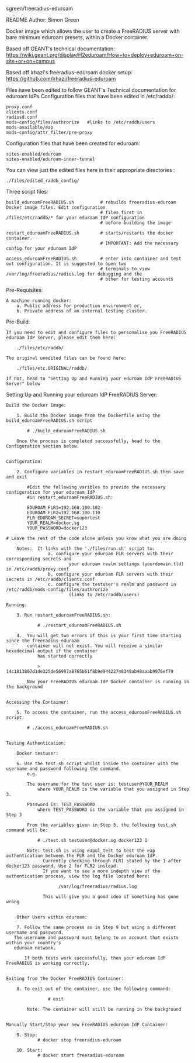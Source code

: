 sgreen/freeradius-eduroam

README Author: Simon Green


Docker image which allows the user to create a FreeRADIUS server with bare minimum eduroam presets, within a Docker container.

Based off GEANT's technical documentation: https://wiki.geant.org/display/H2eduroam/How+to+deploy+eduroam+on-site+or+on+campus

Based off lrhazi's freeradius-eduroam docker setup: https://github.com/lrhazi/freeradius-eduroam 


Files have been edited to follow GEANT's Technical documentation for eduroam IdPs
Configuration files that have been edited in /etc/raddb/:  

    proxy.conf
    clients.conf 
    radiusd.conf
    mods-config/files/authrorize   #links to /etc/raddb/users
    mods-available/eap
    mods-config/attr_filter/pre-proxy
                                                            
Configuration files that have been created for eduroam:    
 
    sites-enabled/eduroam  
    sites-enabled/eduroam-inner-tunnel


You can view just the edited files here in their appropriate directories : 

    ./files/edited_raddb_config/
 

Three script files: 

    build_eduroamFreeRADIUS.sh          # rebuilds freeradius-eduroam Docker image files. Edit configuration 
		    							# files first in /files/etc/raddb/* for your eduroam IdP configuration
			    						# before building the image
    
    restart_eduroamFreeRADIUS.sh        # starts/restarts the docker container. 
    									# IMPORTANT: Add the necessary config for your eduroam IdP
    
    access_eduroamFreeRADIUS.sh         # enter into container and test out configuration. It is suggested to open two 
    									# terminals to view /var/log/freeradius/radius.log for debugging and the 
    									# other for testing accounts


Pre-Requisites: 
	
    A machine running docker:
		a. Public address for production environment or,
		b. Private address of an internal testing cluster.                   

	
Pre-Build:                    
                    
    If you need to edit and configure files to personalise you FreeRADIUS eduroam IdP server, please edit them here:   
        
		./files/etc/raddb/
  
    The original unedited files can be found here:

		./files/etc.ORIGINAL/raddb/                    

    If not, head to "Setting Up and Running your eduroam IdP FreeRADIUS Server" below                
                    

Setting Up and Running your eduroam IdP FreeRADIUS Server:
    
    Build the Docker Image:

        1. Build the Docker image from the Dockerfile using the build_eduroamFreeRADIUS.sh script
        
        	# ./build_eduroamFreeRADIUS.sh 
        
        Once the process is completed successfully, head to the Configuration section below.
        
        
    Configuration:
    
        2. Configure variables in restart_eduroamFreeRADIUS.sh then save and exit

            #Edit the following varibles to provide the necessary configuration for your eduroam IdP 
		    #in restart_eduroamFreeRADIUS.sh:
            
            EDUROAM_FLR1=192.168.100.102
            EDUROAM_FLR2=192.168.100.110
            FLR_EDUROAM_SECRET=supertest
            YOUR_REALM=docker.sg
            YOUR_PASSWORD=docker123
            
	# Leave the rest of the code alone unless you know what you are doing

        Notes:  It links with the './files/run.sh' script to:
					a. configure your eduroam FLR servers with their corresponding secrets and 
							your eduroam realm settings (yourdomain.tld) in /etc/raddb/proxy.conf
                	b. configure your eduroam FLR servers with their secrets in /etc/raddb/clients.conf
                	c. configure the testuser's realm and password in /etc/raddb/mods-config/files/authrorize 
							(links to /etc/raddb/users)
                              
    Running:

        3. Run restart_eduroamFreeRADIUS.sh:

                # ./restart_eduroamFreeRADIUS.sh

        4.  You will get two errors if this is your first time starting since the freeradius-eduroam 
            container will not exist. You will receive a similar hexadecimal output if the container 
		    	has started correctly
            
                > 14c1813807d1de325de56987a8765b61f8b9e94422748349ab48aaab9976ef79

            Now your FreeRADIUS eduroam IdP Docker container is running in the background
        

    Accessing the Container:
    
        5. To access the container, run the access_eduroamFreeRADIUS.sh script:

            # ./access_eduroamFreeRADIUS.sh
        
        
    Testing Authentication:
        
        Docker testuser:

        6. Use the test.sh script whilst inside the container with the username and password following the command. 
			e.g.
           
            The username for the test user is: testuser@YOUR_REALM 
                where YOUR_REALM is the variable that you assigned in Step 3.
           
            Password is: TEST_PASSWORD
                where TEST_PASSWORD is the variable that you assigned in Step 3
           
            From the variables given in Step 3, the following test.sh command will be:
                
                # ./test.sh testuser@docker.sg docker123 1
            
            Note: test.sh is using eapol_test to test the eap authentication between the FLR and the Docker eduroam IdP. 
                  Currently checking through FLR1 stated by the 1 after docker123 password. Use 2 for FLR2 instead.
                  If you want to see a more indepth view of the authentication process, view the log file located here:
                   
                        /var/log/freeradius/radius.log
                        
                  This will give you a good idea if something has gone wrong

                  
        Other Users within eduroam:

        7. Follow the same process as in Step 9 but using a different username and password. 
	   The username and password must belong to an account that exists within your country's 
	   eduroam network.
                       
           If both tests work successfully, then your eduroam IdP FreeRADIUS is working correctly.
        
               
    Exiting from the Docker FreeRADIUS Container:
    
        8. To exit out of the container, use the following command:
        
            		# exit
            
            Note: The container will still be running in the background
            
            
    Manually Start/Stop your new FreeRADIUS eduroam IdP Container:
         
        9. Stop:
		        # docker stop freeradius-eduroam
        
        10. Start:
       			# docker start freeradius-eduroam
            
        




    

    
   
